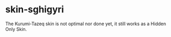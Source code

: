 # skin-sghigyri
The Kurumi-Tazeq skin is not optimal nor done yet, it still works as a Hidden Only Skin. 
